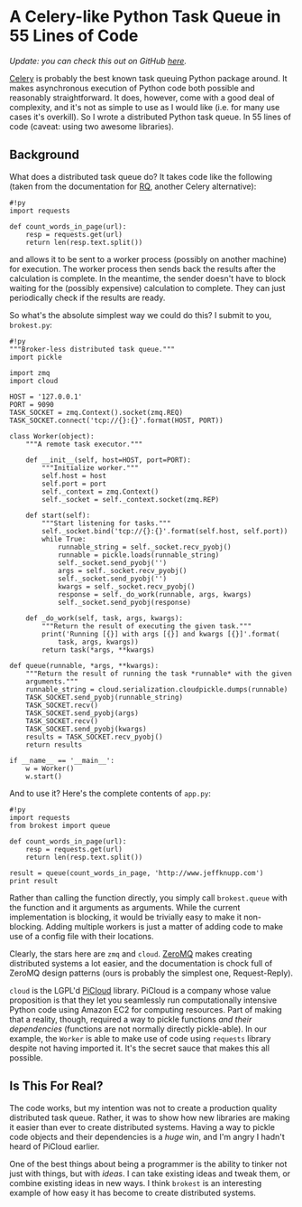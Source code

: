 # A Celery-like Python Task Queue in 55 Lines of Code

*Update: you can check this out on GitHub [here](http://www.github.com/jeffknupp/brokest).*

[Celery](http://docs.celeryproject.org/en/latest/) is probably the best known
task queuing Python package around. It makes asynchronous execution of Python
code both possible and reasonably straightforward. It does, however, come with a
good deal of complexity, and it's not as simple to use as I would like (i.e. for
many use cases it's overkill). So I wrote a distributed Python task queue. In 55
lines of code (caveat: using two awesome libraries).

<!--more-->

## Background

What does a distributed task queue do? It takes code like the following (taken
from the documentation for [RQ](http://python-rq.org/), another Celery alternative):

    #!py
    import requests

    def count_words_in_page(url):
        resp = requests.get(url)
        return len(resp.text.split())

and allows it to be sent to a worker process (possibly on another machine) for
execution. The worker process then sends back the results after the calculation
is complete. In the meantime, the sender doesn't have to block waiting for the
(possibly expensive) calculation to complete. They can just periodically check
if the results are ready.

So what's the absolute simplest way we could do this?
I submit to you, `brokest.py`:

    #!py
    """Broker-less distributed task queue."""
    import pickle

    import zmq
    import cloud

    HOST = '127.0.0.1'
    PORT = 9090
    TASK_SOCKET = zmq.Context().socket(zmq.REQ)
    TASK_SOCKET.connect('tcp://{}:{}'.format(HOST, PORT))

    class Worker(object):
        """A remote task executor."""

        def __init__(self, host=HOST, port=PORT):
            """Initialize worker."""
            self.host = host
            self.port = port
            self._context = zmq.Context()
            self._socket = self._context.socket(zmq.REP)

        def start(self):
            """Start listening for tasks."""
            self._socket.bind('tcp://{}:{}'.format(self.host, self.port))
            while True:
                runnable_string = self._socket.recv_pyobj()
                runnable = pickle.loads(runnable_string)
                self._socket.send_pyobj('')
                args = self._socket.recv_pyobj()
                self._socket.send_pyobj('')
                kwargs = self._socket.recv_pyobj()
                response = self._do_work(runnable, args, kwargs)
                self._socket.send_pyobj(response)

        def _do_work(self, task, args, kwargs):
            """Return the result of executing the given task."""
            print('Running [{}] with args [{}] and kwargs [{}]'.format(
                task, args, kwargs))
            return task(*args, **kwargs)

    def queue(runnable, *args, **kwargs):
        """Return the result of running the task *runnable* with the given 
        arguments."""
        runnable_string = cloud.serialization.cloudpickle.dumps(runnable)
        TASK_SOCKET.send_pyobj(runnable_string)
        TASK_SOCKET.recv()
        TASK_SOCKET.send_pyobj(args)
        TASK_SOCKET.recv()
        TASK_SOCKET.send_pyobj(kwargs)
        results = TASK_SOCKET.recv_pyobj()
        return results

    if __name__ == '__main__':
        w = Worker()
        w.start()

And to use it? Here's the complete contents of `app.py`:

    #!py
    import requests
    from brokest import queue

    def count_words_in_page(url):
        resp = requests.get(url)
        return len(resp.text.split())

    result = queue(count_words_in_page, 'http://www.jeffknupp.com')
    print result

Rather than calling the function directly, you simply call `brokest.queue` with
the function and it arguments as arguments. While the current implementation is
blocking, it would be trivially easy to make it non-blocking. Adding multiple
workers is just a matter of adding code to make use of a config file with their
locations.

Clearly, the stars here are `zmq` and `cloud`. [ZeroMQ](http://zeromq.org/)
makes creating distributed systems a lot easier, and the documentation is chock
full of ZeroMQ design patterns (ours is probably the simplest one, Request-Reply).

`cloud` is the LGPL'd [PiCloud](http://www.picloud.com) library. PiCloud is a
company whose value proposition is that they let you seamlessly run
computationally intensive Python code using Amazon EC2 for computing resources.
Part of making that a reality, though, required a way to pickle functions *and their dependencies*
(functions are not normally directly pickle-able). In our example, the `Worker`
is able to make use of code using `requests` library despite not having imported it.
It's the secret sauce that makes this all possible.

## Is This For Real?

The code works, but my intention was not to create a production quality
distributed task queue. Rather, it was to show how new libraries are making it
easier than ever to create distributed systems. Having a way to pickle code
objects and their dependencies is a *huge* win, and I'm angry I hadn't heard of
PiCloud earlier.

One of the best things about being a programmer is the ability to tinker not
just with things, but with *ideas*. I can take existing ideas and tweak them, or
combine existing ideas in new ways. I think `brokest` is an interesting example
of how easy it has become to create distributed systems.
